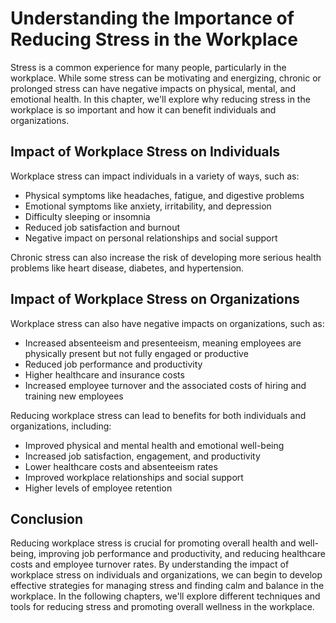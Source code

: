 Understanding the Importance of Reducing Stress in the Workplace
=========================================================================================

Stress is a common experience for many people, particularly in the workplace. While some stress can be motivating and energizing, chronic or prolonged stress can have negative impacts on physical, mental, and emotional health. In this chapter, we'll explore why reducing stress in the workplace is so important and how it can benefit individuals and organizations.

Impact of Workplace Stress on Individuals
-----------------------------------------

Workplace stress can impact individuals in a variety of ways, such as:

* Physical symptoms like headaches, fatigue, and digestive problems
* Emotional symptoms like anxiety, irritability, and depression
* Difficulty sleeping or insomnia
* Reduced job satisfaction and burnout
* Negative impact on personal relationships and social support

Chronic stress can also increase the risk of developing more serious health problems like heart disease, diabetes, and hypertension.

Impact of Workplace Stress on Organizations
-------------------------------------------

Workplace stress can also have negative impacts on organizations, such as:

* Increased absenteeism and presenteeism, meaning employees are physically present but not fully engaged or productive
* Reduced job performance and productivity
* Higher healthcare and insurance costs
* Increased employee turnover and the associated costs of hiring and training new employees

Reducing workplace stress can lead to benefits for both individuals and organizations, including:

* Improved physical and mental health and emotional well-being
* Increased job satisfaction, engagement, and productivity
* Lower healthcare costs and absenteeism rates
* Improved workplace relationships and social support
* Higher levels of employee retention

Conclusion
----------

Reducing workplace stress is crucial for promoting overall health and well-being, improving job performance and productivity, and reducing healthcare costs and employee turnover rates. By understanding the impact of workplace stress on individuals and organizations, we can begin to develop effective strategies for managing stress and finding calm and balance in the workplace. In the following chapters, we'll explore different techniques and tools for reducing stress and promoting overall wellness in the workplace.
